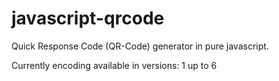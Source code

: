 javascript-qrcode
=================

Quick Response Code (QR-Code) generator in pure javascript.


Currently encoding available in versions: 1 up to 6
